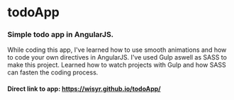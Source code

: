 # todoApp
### Simple todo app in AngularJS. 
While coding this app, I've learned how to use smooth animations and how to code your own directives in AngularJS.
I've used Gulp aswell as SASS to make this project. Learned how to watch projects with Gulp and how SASS can fasten the coding process.
#### Direct link to app: https://wisyr.github.io/todoApp/



